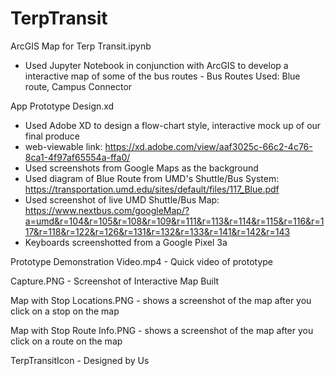 # TerpTransit
ArcGIS Map for Terp Transit.ipynb
- Used Jupyter Notebook in conjunction with ArcGIS to develop a interactive map of some of the bus routes
        - Bus Routes Used: Blue route, Campus Connector

App Prototype Design.xd
- Used Adobe XD to design a flow-chart style, interactive mock up of our final produce
- web-viewable link: https://xd.adobe.com/view/aaf3025c-66c2-4c76-8ca1-4f97af65554a-ffa0/
- Used screenshots from Google Maps as the background 
- Used diagram of Blue Route from UMD's Shuttle/Bus System: https://transportation.umd.edu/sites/default/files/117_Blue.pdf
- Used screenshot of live UMD Shuttle/Bus Map: https://www.nextbus.com/googleMap/?a=umd&r=104&r=105&r=108&r=109&r=111&r=113&r=114&r=115&r=116&r=117&r=118&r=122&r=126&r=131&r=132&r=133&r=141&r=142&r=143
- Keyboards screenshotted from a Google Pixel 3a

Prototype Demonstration Video.mp4 - Quick video of prototype

Capture.PNG - Screenshot of Interactive Map Built

Map with Stop Locations.PNG - shows a screenshot of the map after you click on a stop on the map

Map with Stop Route Info.PNG - shows a screenshot of the map after you click on a route on the map

TerpTransitIcon - Designed by Us


